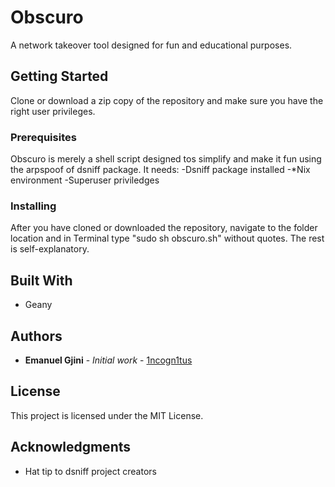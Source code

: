 # Obscuro

A network takeover tool designed for fun and educational purposes.

## Getting Started

Clone or download a zip copy of the repository and make sure you
have the right user privileges.

### Prerequisites

Obscuro is merely a shell script designed tos simplify and make it fun using the arpspoof of dsniff package.
It needs:
-Dsniff package installed
-*Nix environment
-Superuser priviledges

### Installing

After you have cloned or downloaded the repository, navigate to the folder location 
and in Terminal type "sudo sh obscuro.sh" without quotes.
The rest is self-explanatory.

## Built With

* Geany

## Authors

* **Emanuel Gjini** - *Initial work* - [1ncogn1tus](https://github.com/1ncogn1tus)

## License

This project is licensed under the MIT License.

## Acknowledgments

* Hat tip to dsniff project creators

